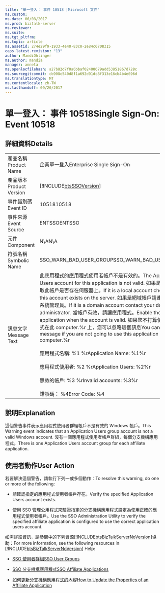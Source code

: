 ```yaml
---
title: "單一登入： 事件 10518 |Microsoft 文件"
ms.custom: 
ms.date: 06/08/2017
ms.prod: biztalk-server
ms.reviewer: 
ms.suite: 
ms.tgt_pltfrm: 
ms.topic: article
ms.assetid: 274e29f9-1933-4e40-83c0-2e84c6708315
caps.latest.revision: "13"
author: MandiOhlinger
ms.author: mandia
manager: anneta
ms.openlocfilehash: a27b82d7f0a6bbaf02400679add53851867d728c
ms.sourcegitcommit: cb908c540d8f1a692d01dc8f313e16cb4b4e696d
ms.translationtype: MT
ms.contentlocale: zh-TW
ms.lasthandoff: 09/20/2017
---
```

# <a name="single-sign-on-event-10518"></a><span data-ttu-id="ee751-102">單一登入： 事件 10518</span><span class="sxs-lookup"><span data-stu-id="ee751-102">Single Sign-On: Event 10518</span></span>
## <a name="details"></a><span data-ttu-id="ee751-103">詳細資料</span><span class="sxs-lookup"><span data-stu-id="ee751-103">Details</span></span>  
  
|||  
|-|-|  
|<span data-ttu-id="ee751-104">產品名稱</span><span class="sxs-lookup"><span data-stu-id="ee751-104">Product Name</span></span>|<span data-ttu-id="ee751-105">企業單一登入</span><span class="sxs-lookup"><span data-stu-id="ee751-105">Enterprise Single Sign-On</span></span>|  
|<span data-ttu-id="ee751-106">產品版本</span><span class="sxs-lookup"><span data-stu-id="ee751-106">Product Version</span></span>|[!INCLUDE[btsSSOVersion](../includes/btsssoversion-md.md)]|  
|<span data-ttu-id="ee751-107">事件識別碼</span><span class="sxs-lookup"><span data-stu-id="ee751-107">Event ID</span></span>|<span data-ttu-id="ee751-108">10518</span><span class="sxs-lookup"><span data-stu-id="ee751-108">10518</span></span>|  
|<span data-ttu-id="ee751-109">事件來源</span><span class="sxs-lookup"><span data-stu-id="ee751-109">Event Source</span></span>|<span data-ttu-id="ee751-110">ENTSSO</span><span class="sxs-lookup"><span data-stu-id="ee751-110">ENTSSO</span></span>|  
|<span data-ttu-id="ee751-111">元件</span><span class="sxs-lookup"><span data-stu-id="ee751-111">Component</span></span>|<span data-ttu-id="ee751-112">N\A</span><span class="sxs-lookup"><span data-stu-id="ee751-112">N\A</span></span>|  
|<span data-ttu-id="ee751-113">符號名稱</span><span class="sxs-lookup"><span data-stu-id="ee751-113">Symbolic Name</span></span>|<span data-ttu-id="ee751-114">SSO_WARN_BAD_USER_GROUP</span><span class="sxs-lookup"><span data-stu-id="ee751-114">SSO_WARN_BAD_USER_GROUP</span></span>|  
|<span data-ttu-id="ee751-115">訊息文字</span><span class="sxs-lookup"><span data-stu-id="ee751-115">Message Text</span></span>|<span data-ttu-id="ee751-116">此應用程式的應用程式使用者帳戶不是有效的。</span><span class="sxs-lookup"><span data-stu-id="ee751-116">The Application Users account for this application is not valid.</span></span> <span data-ttu-id="ee751-117">如果是本機帳戶核取此帳戶是否存在伺服器上。</span><span class="sxs-lookup"><span data-stu-id="ee751-117">If it is a local account check that this account exists on the server.</span></span> <span data-ttu-id="ee751-118">如果是網域帳戶請連絡您的網域系統管理員。</span><span class="sxs-lookup"><span data-stu-id="ee751-118">If it is a domain account contact your domain administrator.</span></span> <span data-ttu-id="ee751-119">當帳戶有效，請讓應用程式。</span><span class="sxs-lookup"><span data-stu-id="ee751-119">Enable the application when the account is valid.</span></span> <span data-ttu-id="ee751-120">如果您不打算使用此應用程式在此 computer.%r 上，您可以忽略這個訊息</span><span class="sxs-lookup"><span data-stu-id="ee751-120">You can ignore this message if you are not going to use this application on this computer.%r</span></span><br /><br /> <span data-ttu-id="ee751-121">應用程式名稱: %1 %r</span><span class="sxs-lookup"><span data-stu-id="ee751-121">Application Name: %1%r</span></span><br /><br /> <span data-ttu-id="ee751-122">應用程式使用者: %2 %r</span><span class="sxs-lookup"><span data-stu-id="ee751-122">Application Users: %2%r</span></span><br /><br /> <span data-ttu-id="ee751-123">無效的帳戶: %3 %r</span><span class="sxs-lookup"><span data-stu-id="ee751-123">Invalid accounts: %3%r</span></span><br /><br /> <span data-ttu-id="ee751-124">錯誤碼： %4</span><span class="sxs-lookup"><span data-stu-id="ee751-124">Error Code: %4</span></span>|  
  
## <a name="explanation"></a><span data-ttu-id="ee751-125">說明</span><span class="sxs-lookup"><span data-stu-id="ee751-125">Explanation</span></span>  
 <span data-ttu-id="ee751-126">這個警告事件表示應用程式使用者群組帳戶不是有效的 Windows 帳戶。</span><span class="sxs-lookup"><span data-stu-id="ee751-126">This Warning event indicates that an Application Users group account is not a valid Windows account.</span></span> <span data-ttu-id="ee751-127">沒有一個應用程式使用者帳戶群組，每個分支機構應用程式。</span><span class="sxs-lookup"><span data-stu-id="ee751-127">There is one Application Users account group for each affiliate application.</span></span>  
  
## <a name="user-action"></a><span data-ttu-id="ee751-128">使用者動作</span><span class="sxs-lookup"><span data-stu-id="ee751-128">User Action</span></span>  
 <span data-ttu-id="ee751-129">若要解決這個警告，請執行下列一或多個動作：</span><span class="sxs-lookup"><span data-stu-id="ee751-129">To resolve this warning, do one or more of the following:</span></span>  
  
-   <span data-ttu-id="ee751-130">請確認指定的應用程式使用者帳戶存在。</span><span class="sxs-lookup"><span data-stu-id="ee751-130">Verify the specified Application Users account exists.</span></span>  
  
-   <span data-ttu-id="ee751-131">使用 SSO 管理公用程式來驗證指定的分支機構應用程式設定為使用正確的應用程式使用者帳戶。</span><span class="sxs-lookup"><span data-stu-id="ee751-131">Use the SSO Administration Utility to verify the specified affiliate application is configured to use the correct application users account.</span></span>  
  
 <span data-ttu-id="ee751-132">如需詳細資訊，請參閱中的下列資源[!INCLUDE[btsBizTalkServerNoVersion](../includes/btsbiztalkservernoversion-md.md)]協助：</span><span class="sxs-lookup"><span data-stu-id="ee751-132">For more information, see the following resources in [!INCLUDE[btsBizTalkServerNoVersion](../includes/btsbiztalkservernoversion-md.md)] Help:</span></span>  
  
-   [<span data-ttu-id="ee751-133">SSO 使用者群組</span><span class="sxs-lookup"><span data-stu-id="ee751-133">SSO User Groups</span></span>](../core/sso-user-groups.md)  
  
-   [<span data-ttu-id="ee751-134">SSO 分支機構應用程式</span><span class="sxs-lookup"><span data-stu-id="ee751-134">SSO Affiliate Applications</span></span>](../core/sso-affiliate-applications.md)  
  
-   [<span data-ttu-id="ee751-135">如何更新分支機構應用程式的內容</span><span class="sxs-lookup"><span data-stu-id="ee751-135">How to Update the Properties of an Affiliate Application</span></span>](../core/how-to-update-the-properties-of-an-affiliate-application.md)
